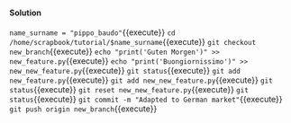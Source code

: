 #### Solution

`name_surname = "pippo_baudo"`{{execute}}
`cd /home/scrapbook/tutorial/$name_surname`{{execute}}
`git checkout new_branch`{{execute}}
`echo "print('Guten Morgen')" >> new_feature.py`{{execute}}
`echo "print('Buongiornissimo')" >> new_new_feature.py`{{execute}}
`git status`{{execute}}
`git add new_feature.py`{{execute}}
`git add new_new_feature.py`{{execute}}
`git status`{{execute}}
`git reset new_new_feature.py`{{execute}}
`git status`{{execute}}
`git commit -m "Adapted to German market"`{{execute}}
`git push origin new_branch`{{execute}}